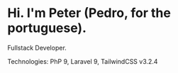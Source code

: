 # Hi. I'm Peter (Pedro, for the portuguese).


Fullstack Developer.

Technologies: PhP 9, Laravel 9, TailwindCSS v3.2.4
